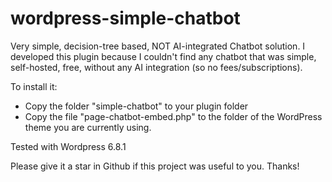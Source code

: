 # wordpress-simple-chatbot
Very simple, decision-tree based, NOT AI-integrated Chatbot solution.
I developed this plugin because I couldn't find any chatbot that was simple, self-hosted, free, without any AI integration (so no fees/subscriptions).

To install it:
 - Copy the folder "simple-chatbot" to your plugin folder
 - Copy the file "page-chatbot-embed.php" to the folder of the WordPress theme you are currently using.

Tested with Wordpress 6.8.1

Please give it a star in Github if this project was useful to you. Thanks!
